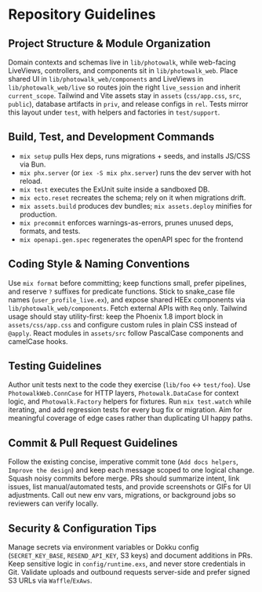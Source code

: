 # Repository Guidelines

## Project Structure & Module Organization

Domain contexts and schemas live in `lib/photowalk`, while web-facing LiveViews, controllers, and components sit in `lib/photowalk_web`. Place shared UI in `lib/photowalk_web/components` and LiveViews in `lib/photowalk_web/live` so routes join the right `live_session` and inherit `current_scope`. Tailwind and Vite assets stay in `assets` (`css/app.css`, `src`, `public`), database artifacts in `priv`, and release configs in `rel`. Tests mirror this layout under `test`, with helpers and factories in `test/support`.

## Build, Test, and Development Commands

- `mix setup` pulls Hex deps, runs migrations + seeds, and installs JS/CSS via Bun.
- `mix phx.server` (or `iex -S mix phx.server`) runs the dev server with hot reload.
- `mix test` executes the ExUnit suite inside a sandboxed DB.
- `mix ecto.reset` recreates the schema; rely on it when migrations drift.
- `mix assets.build` produces dev bundles; `mix assets.deploy` minifies for production.
- `mix precommit` enforces warnings-as-errors, prunes unused deps, formats, and tests.
- `mix openapi.gen.spec` regenerates the openAPI spec for the frontend

## Coding Style & Naming Conventions

Use `mix format` before committing; keep functions small, prefer pipelines, and reserve `?` suffixes for predicate functions. Stick to snake_case file names (`user_profile_live.ex`), and expose shared HEEx components via `lib/photowalk_web/components`. Fetch external APIs with `Req` only. Tailwind usage should stay utility-first: keep the Phoenix 1.8 import block in `assets/css/app.css` and configure custom rules in plain CSS instead of `@apply`. React modules in `assets/src` follow PascalCase components and camelCase hooks.

## Testing Guidelines

Author unit tests next to the code they exercise (`lib/foo` ↔ `test/foo`). Use `PhotowalkWeb.ConnCase` for HTTP layers, `Photowalk.DataCase` for context logic, and `Photowalk.Factory` helpers for fixtures. Run `mix test.watch` while iterating, and add regression tests for every bug fix or migration. Aim for meaningful coverage of edge cases rather than duplicating UI happy paths.

## Commit & Pull Request Guidelines

Follow the existing concise, imperative commit tone (`Add docs helpers`, `Improve the design`) and keep each message scoped to one logical change. Squash noisy commits before merge. PRs should summarize intent, link issues, list manual/automated tests, and provide screenshots or GIFs for UI adjustments. Call out new env vars, migrations, or background jobs so reviewers can verify locally.

## Security & Configuration Tips

Manage secrets via environment variables or Dokku config (`SECRET_KEY_BASE`, `RESEND_API_KEY`, S3 keys) and document additions in PRs. Keep sensitive logic in `config/runtime.exs`, and never store credentials in Git. Validate uploads and outbound requests server-side and prefer signed S3 URLs via `Waffle`/`ExAws`.
